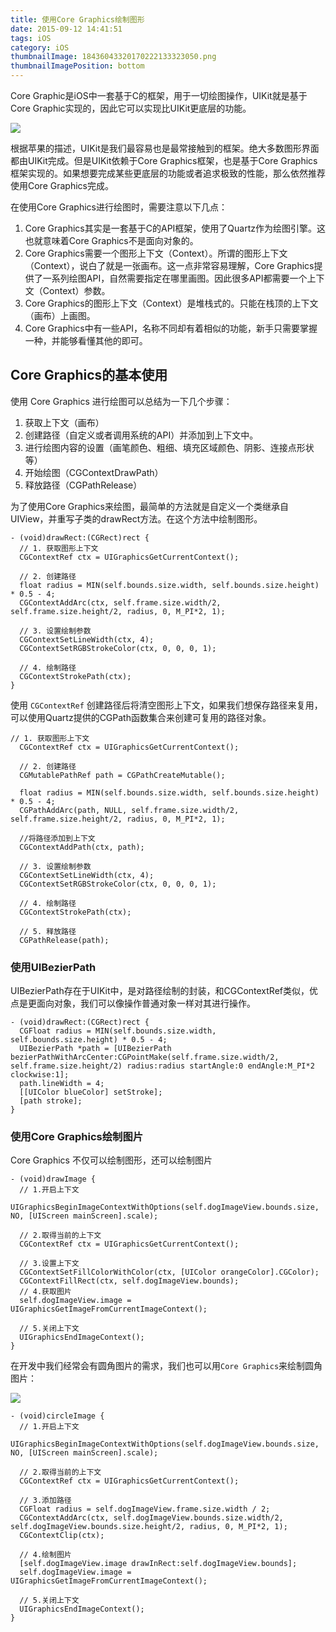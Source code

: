 ```yaml
---
title: 使用Core Graphics绘制图形
date: 2015-09-12 14:41:51
tags: iOS
category: iOS
thumbnailImage: 18436043320170222133323050.png
thumbnailImagePosition: bottom
---
```

Core Graphic是iOS中一套基于C的框架，用于一切绘图操作，UIKit就是基于Core Graphic实现的，因此它可以实现比UIKit更底层的功能。

<!--more-->

![](https://cdn.jsdelivr.net/gh/hujewelz/CDN-for-myblog/images/coregraphics/18436043320170222133323050.png)

根据苹果的描述，UIKit是我们最容易也是最常接触到的框架。绝大多数图形界面都由UIKit完成。但是UIKit依赖于Core Graphics框架，也是基于Core Graphics框架实现的。如果想要完成某些更底层的功能或者追求极致的性能，那么依然推荐使用Core Graphics完成。

在使用Core Graphics进行绘图时，需要注意以下几点：

1. Core Graphics其实是一套基于C的API框架，使用了Quartz作为绘图引擎。这也就意味着Core Graphics不是面向对象的。
2. Core Graphics需要一个图形上下文（Context）。所谓的图形上下文（Context），说白了就是一张画布。这一点非常容易理解，Core Graphics提供了一系列绘图API，自然需要指定在哪里画图。因此很多API都需要一个上下文（Context）参数。
3. Core Graphics的图形上下文（Context）是堆栈式的。只能在栈顶的上下文（画布）上画图。
4. Core Graphics中有一些API，名称不同却有着相似的功能，新手只需要掌握一种，并能够看懂其他的即可。

## Core Graphics的基本使用
使用 Core Graphics 进行绘图可以总结为一下几个步骤：
1. 获取上下文（画布）
2. 	创建路径（自定义或者调用系统的API）并添加到上下文中。
3. 进行绘图内容的设置（画笔颜色、粗细、填充区域颜色、阴影、连接点形状等）
4. 开始绘图（CGContextDrawPath）
5. 释放路径（CGPathRelease）

为了使用Core Graphics来绘图，最简单的方法就是自定义一个类继承自UIView，并重写子类的drawRect方法。在这个方法中绘制图形。
```
- (void)drawRect:(CGRect)rect {
  // 1. 获取图形上下文
  CGContextRef ctx = UIGraphicsGetCurrentContext();
  
  // 2. 创建路径
  float radius = MIN(self.bounds.size.width, self.bounds.size.height) * 0.5 - 4;
  CGContextAddArc(ctx, self.frame.size.width/2, self.frame.size.height/2, radius, 0, M_PI*2, 1);
  
  // 3. 设置绘制参数
  CGContextSetLineWidth(ctx, 4);
  CGContextSetRGBStrokeColor(ctx, 0, 0, 0, 1);
  
  // 4. 绘制路径
  CGContextStrokePath(ctx);
}
```
使用 `CGContextRef` 创建路径后将清空图形上下文，如果我们想保存路径来复用，可以使用Quartz提供的CGPath函数集合来创建可复用的路径对象。
```
// 1. 获取图形上下文
  CGContextRef ctx = UIGraphicsGetCurrentContext();
  
  // 2. 创建路径
  CGMutablePathRef path = CGPathCreateMutable();
  
  float radius = MIN(self.bounds.size.width, self.bounds.size.height) * 0.5 - 4;
  CGPathAddArc(path, NULL, self.frame.size.width/2, self.frame.size.height/2, radius, 0, M_PI*2, 1);
  
  //将路径添加到上下文
  CGContextAddPath(ctx, path);
  
  // 3. 设置绘制参数
  CGContextSetLineWidth(ctx, 4);
  CGContextSetRGBStrokeColor(ctx, 0, 0, 0, 1);
  
  // 4. 绘制路径
  CGContextStrokePath(ctx);
  
  // 5. 释放路径
  CGPathRelease(path);
```

### 使用UIBezierPath
UIBezierPath存在于UIKit中，是对路径绘制的封装，和CGContextRef类似，优点是更面向对象，我们可以像操作普通对象一样对其进行操作。
```
- (void)drawRect:(CGRect)rect {
  CGFloat radius = MIN(self.bounds.size.width, self.bounds.size.height) * 0.5 - 4;
  UIBezierPath *path = [UIBezierPath bezierPathWithArcCenter:CGPointMake(self.frame.size.width/2, self.frame.size.height/2) radius:radius startAngle:0 endAngle:M_PI*2 clockwise:1];
  path.lineWidth = 4;
  [[UIColor blueColor] setStroke];
  [path stroke];
}
```

### 使用Core Graphics绘制图片

Core Graphics 不仅可以绘制图形，还可以绘制图片
```
- (void)drawImage {
  // 1.开启上下文
  UIGraphicsBeginImageContextWithOptions(self.dogImageView.bounds.size, NO, [UIScreen mainScreen].scale);
  
  // 2.取得当前的上下文
  CGContextRef ctx = UIGraphicsGetCurrentContext();
  
  // 3.设置上下文
  CGContextSetFillColorWithColor(ctx, [UIColor orangeColor].CGColor);
  CGContextFillRect(ctx, self.dogImageView.bounds);
  // 4.获取图片
  self.dogImageView.image = UIGraphicsGetImageFromCurrentImageContext();
  
  // 5.关闭上下文
  UIGraphicsEndImageContext();
}
```
在开发中我们经常会有圆角图片的需求，我们也可以用`Core Graphics`来绘制圆角图片：

![](https://cdn.jsdelivr.net/gh/hujewelz/CDN-for-myblog/images/coregraphics/18436043320170222164112080.png)

```
- (void)circleImage {
  // 1.开启上下文
  UIGraphicsBeginImageContextWithOptions(self.dogImageView.bounds.size, NO, [UIScreen mainScreen].scale);
  
  // 2.取得当前的上下文
  CGContextRef ctx = UIGraphicsGetCurrentContext();
  
  // 3.添加路径
  CGFloat radius = self.dogImageView.frame.size.width / 2;
  CGContextAddArc(ctx, self.dogImageView.bounds.size.width/2, self.dogImageView.bounds.size.height/2, radius, 0, M_PI*2, 1);
  CGContextClip(ctx);
  
  // 4.绘制图片
  [self.dogImageView.image drawInRect:self.dogImageView.bounds];
  self.dogImageView.image = UIGraphicsGetImageFromCurrentImageContext();
  
  // 5.关闭上下文
  UIGraphicsEndImageContext();
}
```



